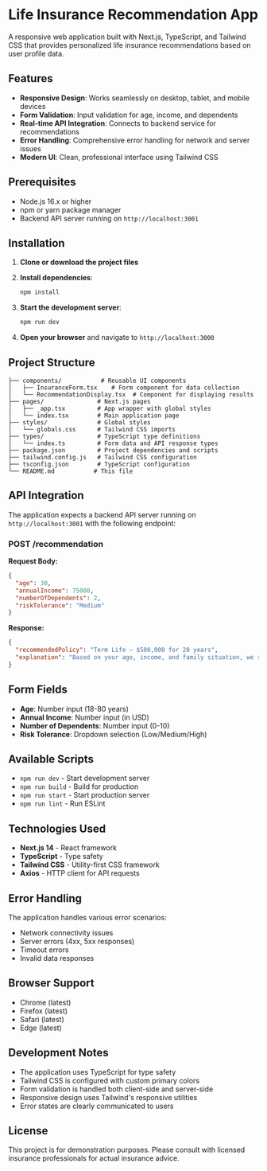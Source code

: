 # Life Insurance Recommendation App

A responsive web application built with Next.js, TypeScript, and Tailwind CSS that provides personalized life insurance recommendations based on user profile data.

## Features

- **Responsive Design**: Works seamlessly on desktop, tablet, and mobile devices
- **Form Validation**: Input validation for age, income, and dependents
- **Real-time API Integration**: Connects to backend service for recommendations
- **Error Handling**: Comprehensive error handling for network and server issues
- **Modern UI**: Clean, professional interface using Tailwind CSS

## Prerequisites

- Node.js 16.x or higher
- npm or yarn package manager
- Backend API server running on `http://localhost:3001`

## Installation

1. **Clone or download the project files**

2. **Install dependencies**:
   ```bash
   npm install
   ```

3. **Start the development server**:
   ```bash
   npm run dev
   ```

4. **Open your browser** and navigate to `http://localhost:3000`

## Project Structure

```
├── components/           # Reusable UI components
│   ├── InsuranceForm.tsx    # Form component for data collection
│   └── RecommendationDisplay.tsx  # Component for displaying results
├── pages/               # Next.js pages
│   ├── _app.tsx         # App wrapper with global styles
│   └── index.tsx        # Main application page
├── styles/              # Global styles
│   └── globals.css      # Tailwind CSS imports
├── types/               # TypeScript type definitions
│   └── index.ts         # Form data and API response types
├── package.json         # Project dependencies and scripts
├── tailwind.config.js   # Tailwind CSS configuration
├── tsconfig.json        # TypeScript configuration
└── README.md           # This file
```

## API Integration

The application expects a backend API server running on `http://localhost:3001` with the following endpoint:

### POST /recommendation

**Request Body:**
```json
{
  "age": 30,
  "annualIncome": 75000,
  "numberOfDependents": 2,
  "riskTolerance": "Medium"
}
```

**Response:**
```json
{
  "recommendedPolicy": "Term Life – $500,000 for 20 years",
  "explanation": "Based on your age, income, and family situation, we recommend a term life policy that provides adequate coverage for your dependents."
}
```

## Form Fields

- **Age**: Number input (18-80 years)
- **Annual Income**: Number input (in USD)
- **Number of Dependents**: Number input (0-10)
- **Risk Tolerance**: Dropdown selection (Low/Medium/High)

## Available Scripts

- `npm run dev` - Start development server
- `npm run build` - Build for production
- `npm run start` - Start production server
- `npm run lint` - Run ESLint

## Technologies Used

- **Next.js 14** - React framework
- **TypeScript** - Type safety
- **Tailwind CSS** - Utility-first CSS framework
- **Axios** - HTTP client for API requests

## Error Handling

The application handles various error scenarios:
- Network connectivity issues
- Server errors (4xx, 5xx responses)
- Timeout errors
- Invalid data responses

## Browser Support

- Chrome (latest)
- Firefox (latest)
- Safari (latest)
- Edge (latest)

## Development Notes

- The application uses TypeScript for type safety
- Tailwind CSS is configured with custom primary colors
- Form validation is handled both client-side and server-side
- Responsive design uses Tailwind's responsive utilities
- Error states are clearly communicated to users

## License

This project is for demonstration purposes. Please consult with licensed insurance professionals for actual insurance advice. 